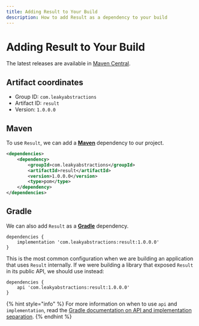 ```yaml
---
title: Adding Result to Your Build
description: How to add Result as a dependency to your build
---
```


# Adding Result to Your Build

The latest releases are available in [Maven Central](https://central.sonatype.com/artifact/com.leakyabstractions/result/1.0.0.0).

## Artifact coordinates

* Group ID: `com.leakyabstractions`
* Artifact ID: `result`
* Version: `1.0.0.0`

## Maven

To use `Result`, we can add a [**Maven**](https://maven.apache.org/) dependency to our project.

```xml
<dependencies>
    <dependency>
        <groupId>com.leakyabstractions</groupId>
        <artifactId>result</artifactId>
        <version>1.0.0.0</version>
        <type>pom</type>
    </dependency>
</dependencies>
```

## Gradle

We can also add `Result` as a [**Gradle**](https://gradle.org/) dependency.

```
dependencies {
    implementation 'com.leakyabstractions:result:1.0.0.0'
}
```

This is the most common configuration when we are building an application that uses `Result` internally. If we were building a library that exposed `Result` in its public API, we should use instead:

```
dependencies {
    api 'com.leakyabstractions:result:1.0.0.0'
}
```

{% hint style="info" %}
For more information on when to use `api` and `implementation`, read the [Gradle documentation on API and implementation separation](https://docs.gradle.org/current/userguide/java\_library\_plugin.html#sec:java\_library\_separation).
{% endhint %}
